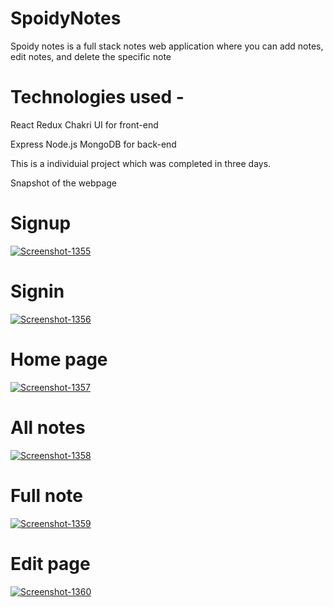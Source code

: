 # SpoidyNotes
Spoidy notes is a full stack notes web application where you can add notes, edit notes, and delete the specific note

# Technologies used -
React Redux Chakri UI for front-end

Express Node.js MongoDB for back-end

This is a individuial project which was completed in three days.

Snapshot of the webpage

# Signup
<a href="https://ibb.co/0FH8vnb"><img src="https://i.ibb.co/rcDTNQr/Screenshot-1355.png" alt="Screenshot-1355" border="0"></a>
# Signin
<a href="https://ibb.co/CK6HtFG"><img src="https://i.ibb.co/hFcmMvz/Screenshot-1356.png" alt="Screenshot-1356" border="0"></a>
# Home page
<a href="https://ibb.co/KWQH2ZH"><img src="https://i.ibb.co/VTh8gy8/Screenshot-1357.png" alt="Screenshot-1357" border="0"></a>
# All notes
<a href="https://ibb.co/yVqwDzt"><img src="https://i.ibb.co/b7XSx4T/Screenshot-1358.png" alt="Screenshot-1358" border="0"></a>
# Full note
<a href="https://ibb.co/2W5Xkms"><img src="https://i.ibb.co/ckxzrMC/Screenshot-1359.png" alt="Screenshot-1359" border="0"></a>
# Edit page
<a href="https://ibb.co/18F7nMk"><img src="https://i.ibb.co/Bq0cPG9/Screenshot-1360.png" alt="Screenshot-1360" border="0"></a>

